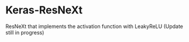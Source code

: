 # Keras-ResNeXt
ResNeXt that implements the activation function with LeakyReLU (Update still in progress)
